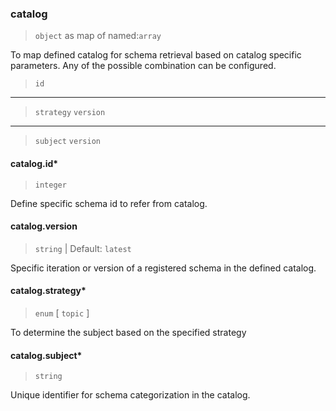 ### catalog

> `object` as map of named:`array`

To map defined catalog for schema retrieval based on catalog specific parameters. Any of the possible combination can be configured.

> `id`
-----
> `strategy`
> `version`
-----
> `subject`
> `version`

#### catalog.id\*

> `integer`

Define specific schema id to refer from catalog.

#### catalog.version

> `string` | Default: `latest`

Specific iteration or version of a registered schema in the defined catalog.

#### catalog.strategy\*

> `enum` [ `topic` ]

To determine the subject based on the specified strategy

#### catalog.subject\*

> `string`

Unique identifier for schema categorization in the catalog.
